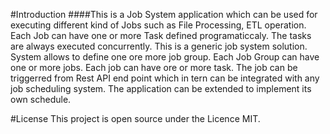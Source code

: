 #Introduction
####This is a Job System application which can be used for executing different kind of Jobs such as File Processing, ETL operation. 
Each Job can have one or more Task defined programaticcaly. The tasks are always executed concurrently. This is a generic job system solution. System allows to define one ore more job group. Each Job Group can have one or more jobs. Each job can have ore or more task.
The job can be triggerred from Rest API end point which in tern can be integrated with any job scheduling system. The application can be extended to implement its own schedule.



#License
This project is open source under the Licence MIT.
